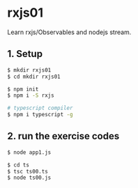 # rxjs01
Learn rxjs/Observables and nodejs stream.

## 1. Setup
```sh
$ mkdir rxjs01
$ cd mkdir rxjs01

$ npm init
$ npm i -S rxjs

# typescript compiler
$ npm i typescript -g
```

## 2. run the exercise codes
```sh
$ node app1.js

$ cd ts
$ tsc ts00.ts
$ node ts00.js
```